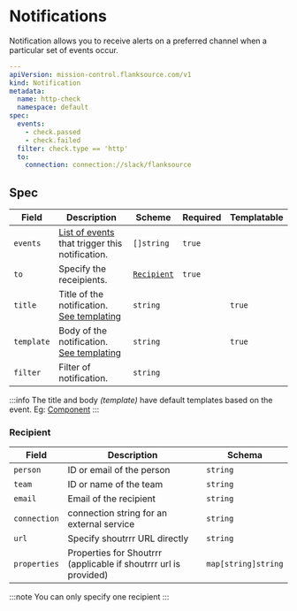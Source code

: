 # Notifications

Notification allows you to receive alerts on a preferred channel when a particular set of events occur.

```yaml title="http-check.yaml"
---
apiVersion: mission-control.flanksource.com/v1
kind: Notification
metadata:
  name: http-check
  namespace: default
spec:
  events:
    - check.passed
    - check.failed
  filter: check.type == 'http'
  to:
    connection: connection://slack/flanksource
```

## Spec

| Field      | Description                                                        | Scheme                    | Required | Templatable |
| ---------- | ------------------------------------------------------------------ | ------------------------- | -------- | ----------- |
| `events`   | [List of events](./events/) that trigger this notification.        | `[]string`                | `true`   |
| `to`       | Specify the receipients.                                           | [`Recipient`](#recipient) | `true`   |
| `title`    | Title of the notification. [See templating](./concepts/templating) | `string`                  |          | `true`      |
| `template` | Body of the notification. [See templating](./concepts/templating)  | `string`                  |          | `true`      |
| `filter`   | Filter of notification.                                            | `string`                  |          |             |

:::info
The title and body _(template)_ have default templates based on the event. Eg: [Component](./events/components.md#notification-defaults)
:::

### Recipient

| Field        | Description                                                      | Schema              |
| ------------ | ---------------------------------------------------------------- | ------------------- |
| `person`     | ID or email of the person                                        | `string`            |
| `team`       | ID or name of the team                                           | `string`            |
| `email`      | Email of the recipient                                           | `string`            |
| `connection` | connection string for an external service                        | `string`            |
| `url`        | Specify shoutrrr URL directly                                    | `string`            |
| `properties` | Properties for Shoutrrr (applicable if shoutrrr url is provided) | `map[string]string` |

:::note
You can only specify one recipient
:::
